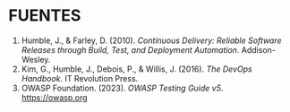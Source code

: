 # FUENTES

1. Humble, J., & Farley, D. (2010). *Continuous Delivery: Reliable Software Releases through Build, Test, and Deployment Automation*. Addison-Wesley.
2. Kim, G., Humble, J., Debois, P., & Willis, J. (2016). *The DevOps Handbook*. IT Revolution Press.
3. OWASP Foundation. (2023). *OWASP Testing Guide v5*. https://owasp.org

